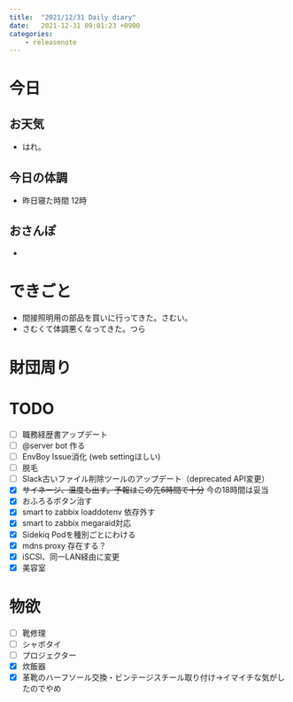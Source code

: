 ```yaml
---
title:  "2021/12/31 Daily diary"
date:   2021-12-31 09:01:23 +0900
categories:
    - releasenote
---
```

# 今日

## お天気

* はれ。

## 今日の体調

* 昨日寝た時間 12時

## おさんぽ

* 

# できごと

* 間接照明用の部品を買いに行ってきた。さむい。
* さむくて体調悪くなってきた。つら

# 財団周り


# TODO 

- [ ] 職務経歴書アップデート
- [ ] @server bot 作る
- [ ] EnvBoy Issue消化 (web settingほしい)
- [ ] 脱毛
- [ ] Slack古いファイル削除ツールのアップデート（deprecated API変更）
- [x] ~~サイネージ、温度も出す。予報はこの先6時間で十分~~ 今の18時間は妥当
- [x] おふろるボタン治す
- [x] smart to zabbix loaddotenv 依存外す
- [x] smart to zabbix megaraid対応
- [x] Sidekiq Podを種別ごとにわける
- [x] mdns proxy 存在する？
- [x] iSCSI、同一LAN経由に変更
- [x] 美容室

# 物欲

- [ ] 靴修理
- [ ] シャボタイ
- [ ] プロジェクター
- [x] 炊飯器
- [x] 革靴のハーフソール交換・ビンテージスチール取り付け→イマイチな気がしたのでやめ
